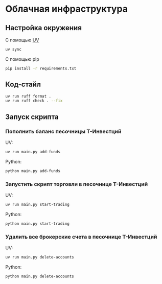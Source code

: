 # Облачная инфраструктура

## Настройка окружения

С помощью [UV](https://docs.astral.sh/uv/)
```bash
uv sync
```

С помощью pip
```bash
pip install -r requirements.txt
```
## Код-стайл

```bash
uv run ruff format .
uv run ruff check . --fix
```

## Запуск скрипта
### Пополнить баланс песочницы Т-Инвестций

UV:
```bash
uv run main.py add-funds
```
Python:
```bash
python main.py add-funds
```
### Запустить скрипт торговли в песочнице Т-Инвестций
UV:
```bash
uv run main.py start-trading
```
Python:
```bash
python main.py start-trading
```
### Удалить все брокерские счета в песочнице Т-Инвестций
UV:
```bash
uv run main.py delete-accounts
```
Python:
```bash
python main.py delete-accounts
```